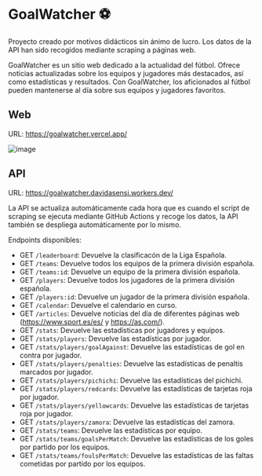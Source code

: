 ﻿# GoalWatcher ⚽

Proyecto creado por motivos didácticos sin ánimo de lucro. Los datos de la API han sido recogidos mediante scraping a páginas web.

GoalWatcher es un sitio web dedicado a la actualidad del fútbol. Ofrece noticias actualizadas sobre los equipos y jugadores más destacados, así como estadísticas y resultados. Con GoalWatcher, los aficionados al fútbol pueden mantenerse al día sobre sus equipos y jugadores favoritos.

## Web

URL: https://goalwatcher.vercel.app/

![image](https://user-images.githubusercontent.com/20258310/221303579-6331120b-8bf5-4a81-a373-7c603d55dfc1.png)


## API
URL: https://goalwatcher.davidasensi.workers.dev/

La API se actualiza automáticamente cada hora que es cuando el script de scraping se ejecuta mediante GitHub Actions y recoge los datos, la API también se despliega automáticamente por lo mismo.

Endpoints disponibles:

* GET `/leaderboard`: Devuelve la clasificacón de la Liga Española.
* GET `/teams`: Devuelve todos los equipos de la primera división española.
* GET `/teams:id`: Devuelve un equipo de la primera división española.
* GET `/players`: Devuelve todos los jugadores de la primera división española.
* GET `/players:id`: Devuelve un jugador de la primera división española.
* GET `/calendar`: Devuelve el calendario en curso.
* GET `/articles`: Devuelve noticias del día de diferentes páginas web (https://www.sport.es/es/ y https://as.com/).
* GET `/stats`: Devuelve las estadísticas por jugadores y equipos.
* GET `/stats/players`: Devuelve las estadísticas por jugador.
* GET `/stats/players/goalAgainst`: Devuelve las estadísticas de gol en contra por jugador.
* GET `/stats/players/penalties`: Devuelve las estadísticas de penaltis marcados por jugador.
* GET `/stats/players/pichichi`: Devuelve las estadísticas del pichichi.
* GET `/stats/players/redcards`: Devuelve las estadísticas de tarjetas roja por jugador.
* GET `/stats/players/yellowcards`: Devuelve las estadísticas de tarjetas roja por jugador.
* GET `/stats/players/zamora`: Devuelve las estadísticas del zamora.
* GET `/stats/teams`: Devuelve las estadísticas por equipo.
* GET `/stats/teams/goalsPerMatch`: Devuelve las estadísticas de los goles por partido por los equipos.
* GET `/stats/teams/foulsPerMatch`: Devuelve las estadísticas de las faltas cometidas por partido por los equipos.


